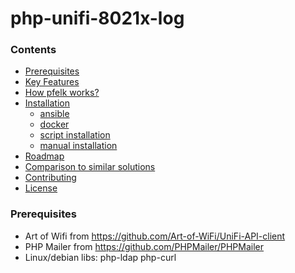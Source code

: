# php-unifi-8021x-log

### Contents
* [Prerequisites](#prerequisites)
* [Key Features](#key-features)
* [How pfelk works?](#how-pfelk-works)
* [Installation](#installation)
  * [ansible](#ansible-playbook)
  * [docker](#docker-compose)
  * [script installation](#script-installation-method)
  * [manual installation](#manual-installation-method)
* [Roadmap](#roadmap)
* [Comparison to similar solutions](#comparison-to-similar-solutions)
* [Contributing](#contributing)
* [License](#license)

### Prerequisites
- Art of Wifi from https://github.com/Art-of-WiFi/UniFi-API-client
- PHP Mailer from https://github.com/PHPMailer/PHPMailer
- Linux/debian libs: php-ldap php-curl



